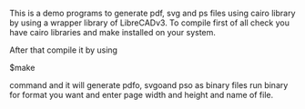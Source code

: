 This is a demo programs to generate pdf, svg and ps files using cairo library by using a wrapper library of LibreCADv3. To compile first of all check you have cairo libraries and make installed on your system. 

After that compile it by using

$make 

command and it will generate pdfo, svgoand pso as binary files run binary for format you want and enter page width and height and name of file. 
